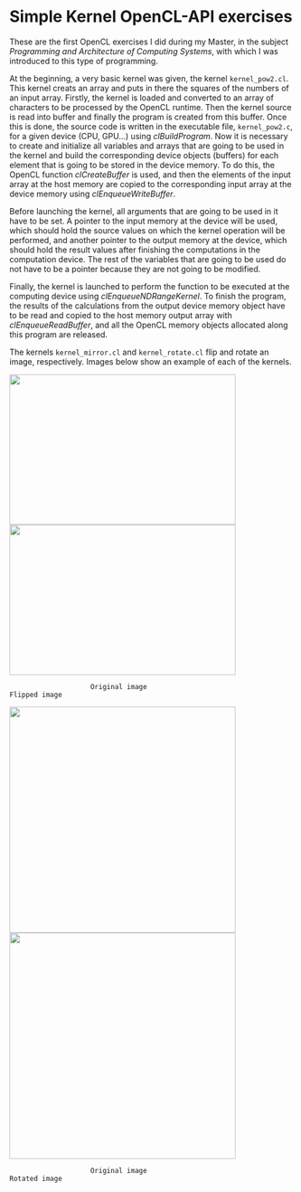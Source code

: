 # Simple Kernel OpenCL-API exercises
These are the first OpenCL exercises I did during my Master, in the subject _Programming and Architecture of Computing Systems_, with which I was introduced to this type of programming.

At the beginning, a very basic kernel was given, the kernel ``kernel_pow2.cl``. This kernel creats an array and puts in there the squares of the numbers of an input array. Firstly, the kernel is loaded and converted to an array of characters to be processed by the OpenCL runtime. Then the kernel source is read into buffer and finally the program is created from this buffer. Once this is done, the source code is written in the executable file, ``kernel_pow2.c``, for a given device (CPU, GPU…) using _clBuildProgram_. Now it is necessary to create and initialize all variables and arrays that are going to be used in the kernel and build the corresponding device objects (buffers) for each element that is going to be stored in the device memory. To do this, the OpenCL function _clCreateBuffer_ is used, and then the elements of the input array at the host memory are copied to the corresponding input array at the device memory using _clEnqueueWriteBuffer_.

Before launching the kernel, all arguments that are going to be used in it have to be set. A pointer to the input memory at the device will be used, which should hold the source values on which the kernel operation will be performed, and another pointer to the output memory at the device, which should hold the result values after finishing the computations in the computation device. The rest of the variables that are going to be used do not have to be a pointer because they are not going to be modified.

Finally, the kernel is launched to perform the function to be executed at the computing device using _clEnqueueNDRangeKernel_. To finish the program, the results of the calculations from the output device memory object have to be read and copied to the host memory output array with _clEnqueueReadBuffer_, and all the OpenCL memory objects allocated along this program are released.

The kernels ``kernel_mirror.cl`` and ``kernel_rotate.cl`` flip and rotate an image, respectively. Images below show an example of each of the kernels.

<img src="https://user-images.githubusercontent.com/71872419/155582219-76b9675a-f3b8-4726-8d11-901188d308b7.jpg" width="400" height="266"> <img src="https://user-images.githubusercontent.com/71872419/155582268-6f20af23-d38e-49b8-99b4-fcaa28f6e204.jpg" width="400" height="266">

                        Original image                                                    Flipped image

<img src="https://user-images.githubusercontent.com/71872419/155582501-32a5088d-7d10-4ae8-a3c9-722391189509.jpg" width="400" height="400"> <img src="https://user-images.githubusercontent.com/71872419/155582545-946abcbd-ff4c-404b-8c73-a13657e6abce.jpg" width="400" height="400">

                        Original image                                                    Rotated image
